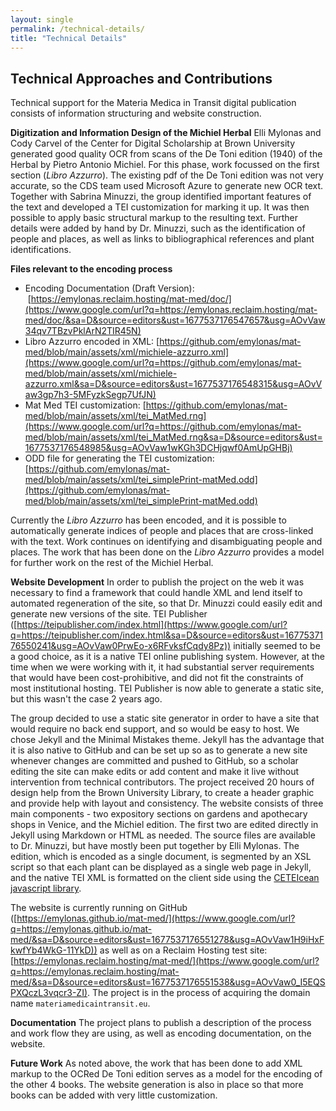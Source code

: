 ```yaml
---
layout: single
permalink: /technical-details/
title: "Technical Details"
---
```


## Technical Approaches and Contributions

Technical support for the Materia Medica in Transit digital publication
consists of information structuring and website construction.

**Digitization and Information Design of the Michiel Herbal**
Elli Mylonas and Cody Carvel of the Center for Digital Scholarship at
Brown University generated good quality OCR from scans of the De Toni
edition (1940) of the Herbal by Pietro Antonio Michiel. For this phase,
work focussed on the first section (*Libro Azzurro*).
The existing pdf of the De Toni edition was not very accurate, so the
CDS team used Microsoft Azure to generate new OCR text. Together with
Sabrina Minuzzi, the group identified important features of the text and
developed a TEI customization for marking it up. It was then possible to
apply basic structural markup to the resulting text. Further details
were added by hand by Dr. Minuzzi, such as the identification of people
and places, as well as links to bibliographical references and plant
identifications.

**Files relevant to the encoding process**
-   Encoding Documentation (Draft Version):
     [https://emylonas.reclaim.hosting/mat-med/doc/](https://www.google.com/url?q=https://emylonas.reclaim.hosting/mat-med/doc/&sa=D&source=editors&ust=1677537176547657&usg=AOvVaw34qv7TBzvPklArN2TIR45N)
-   Libro Azzurro encoded in XML:
    [https://github.com/emylonas/mat-med/blob/main/assets/xml/michiele-azzurro.xml](https://www.google.com/url?q=https://github.com/emylonas/mat-med/blob/main/assets/xml/michiele-azzurro.xml&sa=D&source=editors&ust=1677537176548315&usg=AOvVaw3gp7h3-5MFyzkSegp7UfJN)
-   Mat Med TEI customization:
    [https://github.com/emylonas/mat-med/blob/main/assets/xml/tei_MatMed.rng](https://www.google.com/url?q=https://github.com/emylonas/mat-med/blob/main/assets/xml/tei_MatMed.rng&sa=D&source=editors&ust=1677537176548985&usg=AOvVaw1wKGh3DCHjqwf0AmUpGHBj)
-   ODD file for generating the TEI customization: [https://github.com/emylonas/mat-med/blob/main/assets/xml/tei_simplePrint-matMed.odd](https://github.com/emylonas/mat-med/blob/main/assets/xml/tei_simplePrint-matMed.odd)

Currently the *Libro Azzurro* has been encoded, and it is possible
to automatically generate indices of people and places that are
cross-linked with the text. Work continues on identifying and
disambiguating people and places. The work that has been done on the
*Libro Azzurro* provides a model for further work on the rest of
the Michiel Herbal.

**Website Development**
In order to publish the project on the web it was necessary to find a
framework that could handle XML and lend itself to automated
regeneration of the site, so that Dr. Minuzzi could easily edit and
generate new versions of the site. TEI Publisher
([https://teipublisher.com/index.html](https://www.google.com/url?q=https://teipublisher.com/index.html&sa=D&source=editors&ust=1677537176550241&usg=AOvVaw0PrwEo-x6RFvksfCqdy8Pz))
initially seemed to be a good choice, as it is a native TEI online
publishing system. However, at the time when we were working with it, it
had substantial server requirements that would have been
cost-prohibitive, and did not fit the constraints of most institutional
hosting. TEI Publisher is now able to generate a static site, but this
wasn't the case 2 years ago.

The group decided to use a static site generator in order to have a
site that would require no back end support, and so would be easy to
host. We chose Jekyll and the Minimal Mistakes theme. Jekyll has the
advantage that it is also native to GitHub and can be set up so as to
generate a new site whenever changes are committed and pushed to GitHub,
so a scholar editing the site can make edits or add content and make it
live without intervention from technical contributors.
The project received 20 hours of design help from the Brown University
Library, to create a header graphic and provide help with layout and
consistency.
The website consists of three main components - two expository sections
on gardens and apothecary shops in Venice, and the Michiel edition. The
first two are edited directly in Jekyll using Markdown or HTML as
needed. The source files are available to Dr. Minuzzi, but have mostly
been put together by Elli Mylonas. The edition, which is encoded as a
single document, is segmented by an XSL script so that each plant can be
displayed as a single web page in Jekyll, and the native TEI XML is
formatted on the client side using the [CETEIcean javascript library](https://github.com/TEIC/CETEIcean).

The website is currently running on GitHub
([https://emylonas.github.io/mat-med/](https://www.google.com/url?q=https://emylonas.github.io/mat-med/&sa=D&source=editors&ust=1677537176551278&usg=AOvVaw1H9iHxFkwfYb4WkG-11YkD))
as well as on a Reclaim Hosting test site:
[https://emylonas.reclaim.hosting/mat-med/](https://www.google.com/url?q=https://emylonas.reclaim.hosting/mat-med/&sa=D&source=editors&ust=1677537176551538&usg=AOvVaw0_I5EQSPXQczL3vqcr3-ZI).
The project is in the process of acquiring the domain name
`materiamedicaintransit.eu`.

**Documentation**
The project plans to publish a description of the process and work flow
they are using, as well as encoding documentation, on the website.

**Future Work**
As noted above, the work that has been done to add XML markup to the
OCRed De Toni edition serves as a model for the encoding of the other 4
books. The website generation is also in place so that more books can be
added with very little customization.
